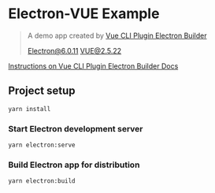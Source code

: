# Electron-VUE Example

> A demo app created by [Vue CLI Plugin Electron Builder](https://nklayman.github.io/vue-cli-plugin-electron-builder/)
>
> Electron@6.0.11
> VUE@2.5.22 

[Instructions on Vue CLI Plugin Electron Builder Docs](https://nklayman.github.io/vue-cli-plugin-electron-builder/guide/#installation)

## Project setup

```
yarn install
```

### Start Electron development server

```
yarn electron:serve
```

### Build Electron app for distribution

```
yarn electron:build
```

